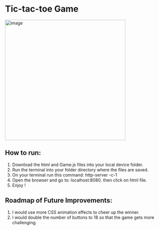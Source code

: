 # Tic-tac-toe Game

<img width="397" alt="image" src="https://github.com/Anas-Kharboutli/Tic-tac-toe/assets/127590238/1a7df224-75b1-463f-afde-b88e9d4eab98">

## How to run:
1. Download the html and Game.js files into your local device folder.
2. Run the terminal into your folder directory where the files are saved.
3. On your terminal run this command: http-server -c-1
4. Open the browser and go to: localhost:8080. then click on html file.
5. Enjoy !

## Roadmap of Future Improvements:
1. I would use more CSS animation effects to cheer up the winner.
2. I would double the number of buttons to 18 so that the game gets more challenging.
